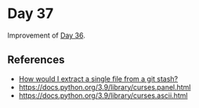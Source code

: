 # Day 37

Improvement of [Day 36](../036).

## References

* [How would I extract a single file from a git stash?](https://stackoverflow.com/a/1105666)
* https://docs.python.org/3.9/library/curses.panel.html
* https://docs.python.org/3.9/library/curses.ascii.html

